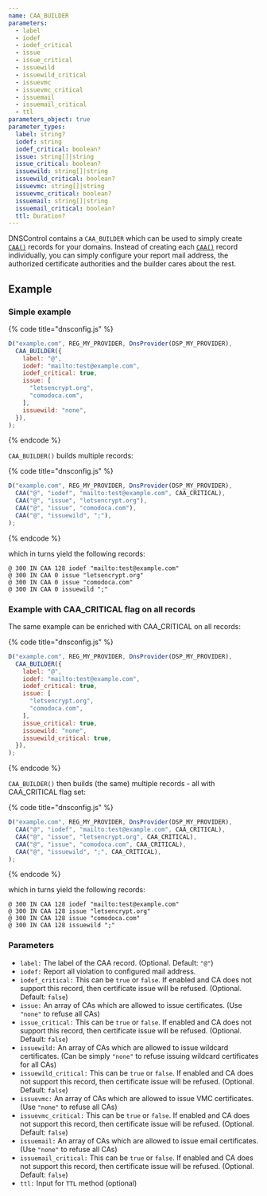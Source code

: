 ```yaml
---
name: CAA_BUILDER
parameters:
  - label
  - iodef
  - iodef_critical
  - issue
  - issue_critical
  - issuewild
  - issuewild_critical
  - issuevmc
  - issuevmc_critical
  - issuemail
  - issuemail_critical
  - ttl
parameters_object: true
parameter_types:
  label: string?
  iodef: string
  iodef_critical: boolean?
  issue: string[]|string
  issue_critical: boolean?
  issuewild: string[]|string
  issuewild_critical: boolean?
  issuevmc: string[]|string
  issuevmc_critical: boolean?
  issuemail: string[]|string
  issuemail_critical: boolean?
  ttl: Duration?
---
```


DNSControl contains a `CAA_BUILDER` which can be used to simply create
[`CAA()`](../domain-modifiers/CAA.md) records for your domains. Instead of creating each [`CAA()`](../domain-modifiers/CAA.md) record
individually, you can simply configure your report mail address, the
authorized certificate authorities and the builder cares about the rest.

## Example

### Simple example

{% code title="dnsconfig.js" %}
```javascript
D("example.com", REG_MY_PROVIDER, DnsProvider(DSP_MY_PROVIDER),
  CAA_BUILDER({
    label: "@",
    iodef: "mailto:test@example.com",
    iodef_critical: true,
    issue: [
      "letsencrypt.org",
      "comodoca.com",
    ],
    issuewild: "none",
  }),
);
```
{% endcode %}

`CAA_BUILDER()` builds multiple records:

{% code title="dnsconfig.js" %}
```javascript
D("example.com", REG_MY_PROVIDER, DnsProvider(DSP_MY_PROVIDER),
  CAA("@", "iodef", "mailto:test@example.com", CAA_CRITICAL),
  CAA("@", "issue", "letsencrypt.org"),
  CAA("@", "issue", "comodoca.com"),
  CAA("@", "issuewild", ";"),
);
```
{% endcode %}

which in turns yield the following records:

```text
@ 300 IN CAA 128 iodef "mailto:test@example.com"
@ 300 IN CAA 0 issue "letsencrypt.org"
@ 300 IN CAA 0 issue "comodoca.com"
@ 300 IN CAA 0 issuewild ";"
```

### Example with CAA_CRITICAL flag on all records

The same example can be enriched with CAA_CRITICAL on all records:

{% code title="dnsconfig.js" %}
```javascript
D("example.com", REG_MY_PROVIDER, DnsProvider(DSP_MY_PROVIDER),
  CAA_BUILDER({
    label: "@",
    iodef: "mailto:test@example.com",
    iodef_critical: true,
    issue: [
      "letsencrypt.org",
      "comodoca.com",
    ],
    issue_critical: true,
    issuewild: "none",
    issuewild_critical: true,
  }),
);
```
{% endcode %}

`CAA_BUILDER()` then builds (the same) multiple records - all with CAA_CRITICAL flag set:

{% code title="dnsconfig.js" %}
```javascript
D("example.com", REG_MY_PROVIDER, DnsProvider(DSP_MY_PROVIDER),
  CAA("@", "iodef", "mailto:test@example.com", CAA_CRITICAL),
  CAA("@", "issue", "letsencrypt.org", CAA_CRITICAL),
  CAA("@", "issue", "comodoca.com", CAA_CRITICAL),
  CAA("@", "issuewild", ";", CAA_CRITICAL),
);
```
{% endcode %}

which in turns yield the following records:

```text
@ 300 IN CAA 128 iodef "mailto:test@example.com"
@ 300 IN CAA 128 issue "letsencrypt.org"
@ 300 IN CAA 128 issue "comodoca.com"
@ 300 IN CAA 128 issuewild ";"
```

### Parameters

* `label:` The label of the CAA record. (Optional. Default: `"@"`)
* `iodef:` Report all violation to configured mail address.
* `iodef_critical:` This can be `true` or `false`. If enabled and CA does not support this record, then certificate issue will be refused. (Optional. Default: `false`)
* `issue:` An array of CAs which are allowed to issue certificates. (Use `"none"` to refuse all CAs)
* `issue_critical:` This can be `true` or `false`. If enabled and CA does not support this record, then certificate issue will be refused. (Optional. Default: `false`)
* `issuewild:` An array of CAs which are allowed to issue wildcard certificates. (Can be simply `"none"` to refuse issuing wildcard certificates for all CAs)
* `issuewild_critical:` This can be `true` or `false`. If enabled and CA does not support this record, then certificate issue will be refused. (Optional. Default: `false`)
* `issuevmc:` An array of CAs which are allowed to issue VMC certificates. (Use `"none"` to refuse all CAs)
* `issuevmc_critical:` This can be `true` or `false`. If enabled and CA does not support this record, then certificate issue will be refused. (Optional. Default: `false`)
* `issuemail:` An array of CAs which are allowed to issue email certificates. (Use `"none"` to refuse all CAs)
* `issuemail_critical:` This can be `true` or `false`. If enabled and CA does not support this record, then certificate issue will be refused. (Optional. Default: `false`)
* `ttl:` Input for `TTL` method (optional)
